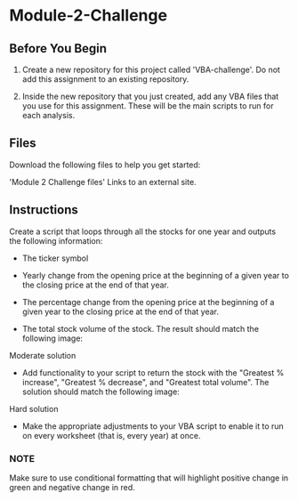 # Module-2-Challenge
## Before You Begin
1. Create a new repository for this project called 'VBA-challenge'. Do not add this assignment to an existing repository.

2. Inside the new repository that you just created, add any VBA files that you use for this assignment. These will be the main scripts to run for each analysis.

## Files
Download the following files to help you get started:

'Module 2 Challenge files' Links to an external site.

## Instructions
Create a script that loops through all the stocks for one year and outputs the following information:

* The ticker symbol

* Yearly change from the opening price at the beginning of a given year to the closing price at the end of that year.

* The percentage change from the opening price at the beginning of a given year to the closing price at the end of that year.

* The total stock volume of the stock. The result should match the following image:

Moderate solution

* Add functionality to your script to return the stock with the "Greatest % increase", "Greatest % decrease", and "Greatest total volume". The solution should match the following image:

Hard solution

* Make the appropriate adjustments to your VBA script to enable it to run on every worksheet (that is, every year) at once.

### NOTE
Make sure to use conditional formatting that will highlight positive change in green and negative change in red.
